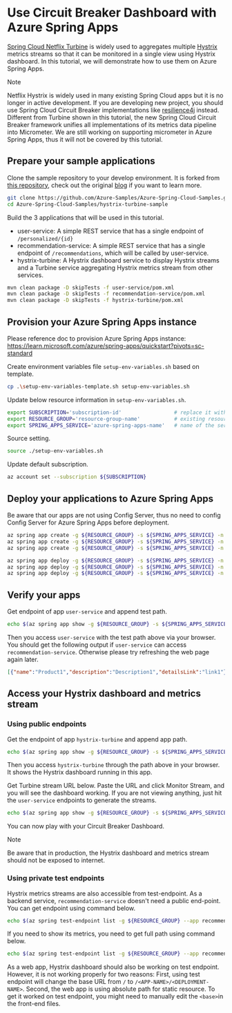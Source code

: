 # Use Circuit Breaker Dashboard with Azure Spring Apps
[Spring Cloud Netflix Turbine](https://github.com/Netflix/Turbine) is widely used to aggregates multiple [Hystrix](https://github.com/Netflix/Hystrix) metrics streams so that it can be monitored in a single view using Hystrix dashboard. In this tutorial, we will demonstrate how to use them on Azure Spring Apps.

>[!NOTE]
> Netflix Hystrix is widely used in many existing Spring Cloud apps but it is no longer in active development. If you are developing new project, you should use Spring Cloud Circuit Breaker implementations like [resilience4j](https://github.com/resilience4j/resilience4j) instead. Different from Turbine shown in this tutorial, the new Spring Cloud Circuit Breaker framework unifies all implementations of its metrics data pipeline into Micrometer. We are still working on supporting micrometer in Azure Spring Apps, thus it will not be covered by this tutorial.

## Prepare your sample applications

Clone the sample repository to your develop environment. It is forked from [this repository](https://github.com/StackAbuse/spring-cloud/tree/master/spring-turbine), check out the original [blog](https://stackabuse.com/spring-cloud-turbine/) if you want to learn more.

```bash
git clone https://github.com/Azure-Samples/Azure-Spring-Cloud-Samples.git
cd Azure-Spring-Cloud-Samples/hystrix-turbine-sample
```

Build the 3 applications that will be used in this tutorial.
* user-service: A simple REST service that has a single endpoint of `/personalized/{id}`
* recommendation-service: A simple REST service that has a single endpoint of `/recommendations`, which will be called by user-service.
* hystrix-turbine: A Hystrix dashboard service to display Hystrix streams and a Turbine service aggregating Hystrix metrics stream from other services.
  
```bash
mvn clean package -D skipTests -f user-service/pom.xml
mvn clean package -D skipTests -f recommendation-service/pom.xml
mvn clean package -D skipTests -f hystrix-turbine/pom.xml
```

## Provision your Azure Spring Apps instance

Please reference doc to provision Azure Spring Apps instance: https://learn.microsoft.com/azure/spring-apps/quickstart?pivots=sc-standard

Create environment variables file `setup-env-variables.sh` based on template. 
```bash
cp .\setup-env-variables-template.sh setup-env-variables.sh
```

Update below resource information in `setup-env-variables.sh`.
```bash
export SUBSCRIPTION='subscription-id'                 # replace it with your subscription-id
export RESOURCE_GROUP='resource-group-name'           # existing resource group or one that will be created in next steps
export SPRING_APPS_SERVICE='azure-spring-apps-name'   # name of the service that will be created in the next steps
```

Source setting.
```bash
source ./setup-env-variables.sh
```

Update default subscription.
```bash
az account set --subscription ${SUBSCRIPTION}
```

## Deploy your applications to Azure Spring Apps

Be aware that our apps are not using Config Server, thus no need to config Config Server for Azure Spring Apps before deployment.

```bash
az spring app create -g ${RESOURCE_GROUP} -s ${SPRING_APPS_SERVICE} -n user-service --is-public
az spring app create -g ${RESOURCE_GROUP} -s ${SPRING_APPS_SERVICE} -n recommendation-service
az spring app create -g ${RESOURCE_GROUP} -s ${SPRING_APPS_SERVICE} -n hystrix-turbine --is-public

az spring app deploy -g ${RESOURCE_GROUP} -s ${SPRING_APPS_SERVICE} -n user-service --artifact-path user-service/target/user-service.jar
az spring app deploy -g ${RESOURCE_GROUP} -s ${SPRING_APPS_SERVICE} -n recommendation-service --artifact-path recommendation-service/target/recommendation-service.jar
az spring app deploy -g ${RESOURCE_GROUP} -s ${SPRING_APPS_SERVICE} -n hystrix-turbine --artifact-path hystrix-turbine/target/hystrix-turbine.jar
```

## Verify your apps
Get endpoint of app `user-service` and append test path.
```bash
echo $(az spring app show -g ${RESOURCE_GROUP} -s ${SPRING_APPS_SERVICE} -n user-service --query "properties.url" -o tsv)"/personalized/1"
```

Then you access `user-service` with the test path above via your browser. You should get the following output if `user-service` can access `recommendation-service`. Otherwise please try refreshing the web page again later.

```json
[{"name":"Product1","description":"Description1","detailsLink":"link1"},{"name":"Product2","description":"Description2","detailsLink":"link3"},{"name":"Product3","description":"Description3","detailsLink":"link3"}]
```

## Access your Hystrix dashboard and metrics stream

### Using public endpoints
Get the endpoint of app `hystrix-turbine` and append app path.
```bash
echo $(az spring app show -g ${RESOURCE_GROUP} -s ${SPRING_APPS_SERVICE} -n hystrix-turbine --query "properties.url" -o tsv)/hystrix
```

Then you access `hystrix-turbine` through the path above in your browser. It shows the Hystrix dashboard running in this app.

Get Turbine stream URL below. Paste the URL and click Monitor Stream, and you will see the dashboard working. If you are not viewing anything, just hit the `user-service` endpoints to generate the streams.
```bash
echo $(az spring app show -g ${RESOURCE_GROUP} -s ${SPRING_APPS_SERVICE} -n hystrix-turbine --query "properties.url" -o tsv)/turbine.stream?cluster=default
```

You can now play with your Circuit Breaker Dashboard.

>[!NOTE] 
> Be aware that in production, the Hystrix dashboard and metrics stream should not be exposed to internet. 

### Using private test endpoints

Hystrix metrics streams are also accessible from test-endpoint. As a backend service, `recommendation-service` doesn't need a public end-point. You can get endpoint using command below.
```bash
echo $(az spring test-endpoint list -g ${RESOURCE_GROUP} --app recommendation-service -n ${SPRING_APPS_SERVICE} --app recommendation-service --query "primaryTestEndpoint" -o tsv)
```

If you need to show its metrics, you need to get full path using command below.
```bash
echo $(az spring test-endpoint list -g ${RESOURCE_GROUP} --app recommendation-service -n ${SPRING_APPS_SERVICE} --app recommendation-service --query "primaryTestEndpoint" -o tsv)/actuator/hystrix.stream
```

As a web app, Hystrix dashboard should also be working on test endpoint. However, it is not working properly for two reasons: First, using test endpoint will change the base URL from `/` to `/<APP-NAME>/<DEPLOYMENT-NAME>`. Second, the web app is using absolute path for static resource. To get it worked on test endpoint, you might need to manually edit the `<base>`in the front-end files.
